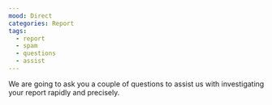 ```yaml
---
mood: Direct
categories: Report
tags:
  - report
  - spam
  - questions
  - assist
---
```

We are going to ask you a couple of questions to assist us with investigating your report rapidly and precisely. 